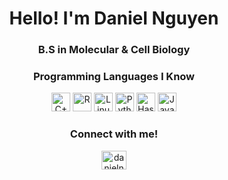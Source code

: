 <h1 align="center">Hello! I'm Daniel Nguyen</h1>
<h3 align="center">B.S in Molecular & Cell Biology</h3>
<h3 align="center">Programming Languages I Know</h3>
<p align="center">
  <a href="https://en.wikipedia.org/wiki/C%2B%2B" target="_blank"><img src="https://img.shields.io/badge/C%2B%2B-00599C?style=flat-square&logo=c%2B%2B&logoColor=white" alt="C++" height="30" /></a>
  <a href="https://www.r-project.org/" target="_blank"><img src="https://img.shields.io/badge/R-276DC3?style=flat-square&logo=r&logoColor=white" alt="R" height="30" /></a>
  <a href="https://en.wikipedia.org/wiki/Linux" target="_blank"><img src="https://img.shields.io/badge/Linux-FCC624?style=flat-square&logo=linux&logoColor=black" alt="Linux" height="30" /></a>
  <a href="https://www.python.org/" target="_blank"><img src="https://img.shields.io/badge/Python-3776AB?style=flat-square&logo=python&logoColor=white" alt="Python" height="30" /></a>
  <a href="https://www.haskell.org/" target="_blank"><img src="https://img.shields.io/badge/Haskell-5D5D5D?style=flat-square&logo=haskell&logoColor=white" alt="Haskell" height="30" /></a>
  <a href="https://www.java.com/" target="_blank"><img src="https://img.shields.io/badge/Java-007396?style=flat-square&logo=java&logoColor=white" alt="Java" height="30" /></a>
</p>
<h3 align="center">Connect with me!</h3>
<p align="center">
  <a href="https://www.linkedin.com/in/danielnguyentamu/" target="blank"><img align="center" src="https://raw.githubusercontent.com/rahuldkjain/github-profile-readme-generator/master/src/images/icons/Social/linked-in-alt.svg" alt="danielnguyentamu" height="30" width="40" /></a>
</p>
